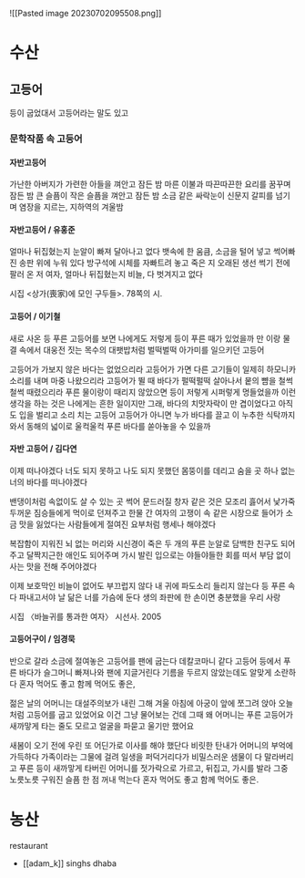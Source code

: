 ![[Pasted image 20230702095508.png]]


# 수산

## 고등어

등이 굽었대서 고등어라는 말도 있고

### 문학작품 속 고등어

#### 자반고등어

가난한 아버지가 가련한 아들을 껴안고 잠든 밤
마른 이불과 따끈따끈한 요리를 꿈꾸며 잠든 밤
큰 슬픔이 작은 슬픔을 껴안고 잠든 밤
소금 같은 싸락눈이 신문지 갈피를 넘기며 염장을 지르는, 지하역의 겨울밤

#### 자반고등어 / 유홍준 

얼마나 뒤집혔는지
눈알이 빠져 달아나고 없다
뱃속에 한 움큼, 소금을 털어 넣고
썩어빠진 송판 위에 누워 있다
방구석에 시체를 자빠트려 놓고
죽은 지 오래된 생선 썩기 전에 팔러 온
저 여자, 얼마나 뒤집혔는지
비늘, 다 벗겨지고 없다

시집 <상가(喪家)에 모인 구두들>. 78쪽의 시.

#### 고등어 / 이기철

새로 사온 등 푸른 고등어를 보면
나에게도 저렇게 등이 푸른 때가 있었을까
만 이랑 물결 속에서 대웅전 짓는 목수의 대팻밥처럼 벌떡벌떡 아가미를 일으키던 고등어

고등어가 가보지 않은 바다는 없었으리라
고등어가 가면 다른 고기들이 일제히
하모니카 소리를 내며 마중 나왔으리라
고등어가 뛸 때 바다가 펄떡펄떡 살아나서
뭍의 뺨을 철썩철썩 때렸으리라
푸른 물이랑이 때리지 않았으면
등이 저렇게 시퍼렇게 멍들었을까
이런 생각을 하는 것은 나에게는 흔한 일이지만
그래, 바다의 치맛자락이 만 겹이었다고
아직도 입을 벌리고 소리 치는 고등어
고등어가 아니면 누가 바다를 끌고
이 누추한 식탁까지 와서
동해의 넓이로 울컥울컥 푸른 바다를
쏟아놓을 수 있을까
 
#### 자반 고등어 / 김다연

이제 떠나야겠다
너도 되지 못하고 나도 되지 못했던 몸뚱이를 데리고 숨을 곳 하나 없는 너의 바다를 떠나야겠다

밴댕이처럼 속없이도 살 수 있는 곳
썩어 문드러질
창자 같은 것은 모조리 흟어서
낯가죽 두꺼운 짐승들에게 먹이로 던져주고
한물 간 여자의 고쟁이 속 같은 시장으로 들어가
소금 맛을 잃었다는 사람들에게
절여진 요부처럼 행세나 해야겠다

복잡함이 지워진 뇌 없는 머리와
시신경이 죽은 두 개의 푸른 눈알로
담백한 친구도 되어주고
달짝지근한 애인도 되어주며
가시 발린 입으로는 야들야들한 회를 떠서
부담 없이 사는 맛을 전해 주어야겠다

이제 보호막인 비늘이 없어도 부끄럽지 않다
내 귀에 파도소리 들리지 않는다
등 푸른 속 다 파내고서야 날 닮은 너를 가슴에 둔다
생의 좌판에 한 손이면 충분했을 우리 사랑

시집 〈바늘귀를 통과한 여자〉 시선사. 2005

#### 고등어구이 / 임경묵

반으로 갈라 소금에 절여놓은 고등어를
팬에 굽는다
데칼코마니 같다
고등어 등에서 푸른 바다가 슬그머니 빠져나와
팬에 지글거린다
기름을 두르지 않았는데도
알맞게 소란하다
혼자 먹어도 좋고
함께 먹어도 좋은,

젊은 날의 어머니는
대설주의보가 내린 그해 겨울 아침에
아궁이 앞에 쪼그려 앉아
오늘처럼 고등어를 굽고 있었어요
이건 그냥 물어보는 건데
그때 왜 어머니는
푸른 고등어가 새까맣게 타는 줄도 모르고
얼굴을 파묻고
울기만 했어요

새봄이 오기 전에 우린 또 어딘가로 이사를 해야 했단다
비릿한 탄내가 어머니의 부억에 가득하다
가족이라는 그물에 걸려
일생을 퍼덕거리다가
비밀스러운 샘물이 다 말라버리고
푸른 등이
새까맣게 타버린 어머니를
젓가락으로 가르고, 뒤집고, 가시를 발라
그중 노릇노릇 구워진
슬픔 한 점
꺼내 먹는다
혼자 먹어도 좋고
함께 먹어도 좋은.

# 농산

restaurant
- [[adam_k]] singhs dhaba